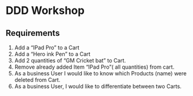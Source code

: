 # DDD Workshop

## Requirements

1. Add a “IPad Pro” to a Cart
2. Add a “Hero ink Pen” to a Cart
3. Add 2 quantities of “GM Cricket bat” to Cart.
4. Remove already added Item “IPad Pro”( all quantities) from cart.
5. As a business User I would like to know which Products (name) were deleted from Cart.
6. As a business User, I would like to differentiate between two Carts.
